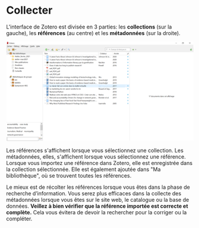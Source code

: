 # Collecter

L'interface de Zotero est divisée en 3 parties: les **collections** (sur la gauche), les **références** (au centre) et les **métadonnées** (sur la droite).

![interface de Zotero](img/interface-zotero.png)

Les références s'affichent lorsque vous sélectionnez une collection. Les métadonnées, elles, s'affichent lorsque vous sélectionnez une référence.   
Lorsque vous importez une référence dans Zotero, elle est enregistrée dans la collection sélectionnée. Elle est également ajoutée dans "Ma bibliothèque", où se trouvent toutes les références.

Le mieux est de récolter les références lorsque vous êtes dans la phase de recherche d’information. Vous serez plus efficaces dans la collecte des métadonnées lorsque vous êtes sur le site web, le catalogue ou la base de données. **Veillez à bien vérifier que la référence importée est correcte et complète.** Cela vous évitera de devoir la rechercher pour la corriger ou la compléter.
